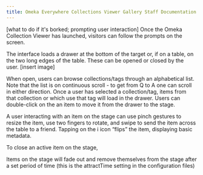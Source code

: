 ```yaml
---
title: Omeka Everywhere Collections Viewer Gallery Staff Documentation
---
```


[what to do if it's borked; prompting user interaction]
Once the Omeka Collection Viewer has launched, visitors can follow the prompts on the screen.

The interface loads a drawer at the bottom of the target or, if on a table, on the two long edges of the table. These can be opened or closed by the user.
[insert image]

When open, users can browse collections/tags through an alphabetical list. Note that the list is on continuous scroll - to get from Q to A one can scroll in either direction.
Once a user has selected a collection/tag, items from that collection or which use that tag will load in the drawer. Users can double-click on the an item to move it from the drawer to the stage.

A user interacting with an item on the stage can use pinch gestures to resize the item, use two fingers to rotate, and swipe to send the item across the table to a friend. Tapping on the i icon “flips” the item, displaying basic metadata.

To close an active item on the stage, 

Items on the stage will fade out and remove themselves from the stage after a set period of time (this is the attractTime setting in the configuration files)  